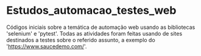 # Estudos_automacao_testes_web
Códigos iniciais sobre a temática de automação web usando as bibliotecas 'selenium' e 'pytest'. Todas as atividades foram feitas usando de sites destinados a testes sobre o referido assunto, a exemplo do 'https://www.saucedemo.com/'.
